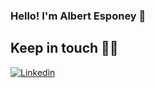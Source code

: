 ### Hello! I'm Albert Esponey 👋

## Keep in touch 👨‍💻
[![Linkedin]([https://img.shields.io/badge/LinkedIn-0077B5?style=for-the-badge&logo=linkedin&logoColor=white)](https://www.linkedin.com/in/carlesfuste/](https://www.linkedin.com/in/albert-esponey/))
<!--
**AlbertEsponey4/AlbertEsponey4** is a ✨ _special_ ✨ repository because its `README.md` (this file) appears on your GitHub profile.

Here are some ideas to get you started:

- 🔭 I’m currently working on ...
- 🌱 I’m currently learning ...
- 👯 I’m looking to collaborate on ...
- 🤔 I’m looking for help with ...
- 💬 Ask me about ...
- 📫 How to reach me: ...
- 😄 Pronouns: ...
- ⚡ Fun fact: ...
-->
